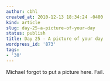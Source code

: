 ```yaml
---
author: cbhl
created_at: 2010-12-13 18:34:24 -0400
kind: article
slug: day-25-a-picture-of-your-day
status: publish
title: Day 25 - A picture of your day
wordpress_id: '873'
tags:
- '30'
---
```


Michael forgot to put a picture here. Fail.
